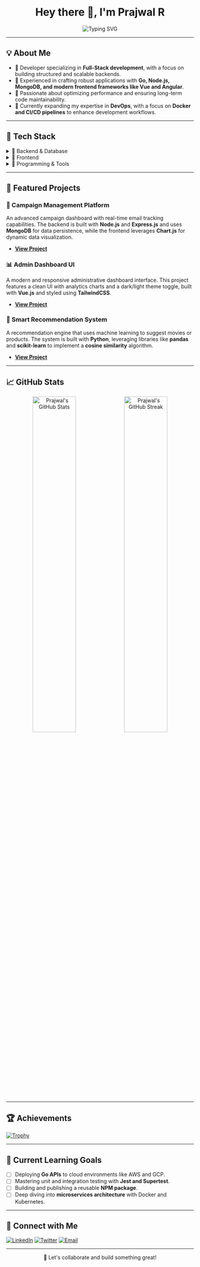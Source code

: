 <h1 align="center">Hey there 👋, I'm Prajwal R</h1>

<p align="center">
  <img src="https://readme-typing-svg.demolab.com?font=JetBrains+Mono&weight=600&pause=1000&color=0FFF95&center=true&vCenter=true&width=450&lines=Full-Stack+Web+Developer;Backend+%7C+Frontend+%7C+Database;Building+ideas+into+impactful+solutions" alt="Typing SVG" />
</p>

---

## 💡 About Me

- 🔭 Developer specializing in **Full-Stack development**, with a focus on building structured and scalable backends.
- 🚀 Experienced in crafting robust applications with **Go, Node.js, MongoDB, and modern frontend frameworks like Vue and Angular**.
- 🧠 Passionate about optimizing performance and ensuring long-term code maintainability.
- 🧪 Currently expanding my expertise in **DevOps**, with a focus on **Docker and CI/CD pipelines** to enhance development workflows.

---

## 💼 Tech Stack

<details>
<summary>🧠 Backend & Database</summary>

![Node.js](https://img.shields.io/badge/node.js-6DA55F?style=for-the-badge&logo=node.js&logoColor=white)
![Express.js](https://img.shields.io/badge/express.js-404d59?style=for-the-badge&logo=express&logoColor=61DAFB)
![Go](https://img.shields.io/badge/go-00ADD8?style=for-the-badge&logo=go&logoColor=white)
![MongoDB](https://img.shields.io/badge/MongoDB-4ea94b?style=for-the-badge&logo=mongodb&logoColor=white)
![MySQL](https://img.shields.io/badge/MySQL-4479A1?style=for-the-badge&logo=mysql&logoColor=white)
![Docker](https://img.shields.io/badge/docker-2496ED?style=for-the-badge&logo=docker&logoColor=white)
![Kubernetes](https://img.shields.io/badge/Kubernetes-326ce5?style=for-the-badge&logo=kubernetes&logoColor=white)
![AWS](https://img.shields.io/badge/AWS-FF9900?style=for-the-badge&logo=amazon-aws&logoColor=white)

</details>

<details>
<summary>🎨 Frontend</summary>

![Vue.js](https://img.shields.io/badge/vuejs-4FC08D?style=for-the-badge&logo=vue.js&logoColor=white)
![Angular](https://img.shields.io/badge/angular-DD0031?style=for-the-badge&logo=angular&logoColor=white)
![Next.js](https://img.shields.io/badge/Next.js-black?style=for-the-badge&logo=next.js&logoColor=white)
![HTML5](https://img.shields.io/badge/html5-E34F26?style=for-the-badge&logo=html5&logoColor=white)
![CSS3](https://img.shields.io/badge/css3-1572B6?style=for-the-badge&logo=css3&logoColor=white)
![JavaScript](https://img.shields.io/badge/javascript-323330?style=for-the-badge&logo=javascript&logoColor=F7DF1E)
![TailwindCSS](https://img.shields.io/badge/tailwindcss-38B2AC?style=for-the-badge&logo=tailwind-css&logoColor=white)
![Figma](https://img.shields.io/badge/figma-F24E1E?style=for-the-badge&logo=figma&logoColor=white)

</details>

<details>
<summary>🧪 Programming & Tools</summary>

![Python](https://img.shields.io/badge/python-3670A0?style=for-the-badge&logo=python&logoColor=ffdd54)
![C++](https://img.shields.io/badge/c++-00599C?style=for-the-badge&logo=c%2B%2B&logoColor=white)
![Git](https://img.shields.io/badge/git-F05033?style=for-the-badge&logo=git&logoColor=white)
![Postman](https://img.shields.io/badge/Postman-FF6C37?style=for-the-badge&logo=postman&logoColor=white)
![VSCode](https://img.shields.io/badge/Visual_Studio_Code-0078D4?style=for-the-badge&logo=visual%20studio%20code&logoColor=white)

</details>

---

## 🌟 Featured Projects

### 🔐 Campaign Management Platform
An advanced campaign dashboard with real-time email tracking capabilities. The backend is built with **Node.js** and **Express.js** and uses **MongoDB** for data persistence, while the frontend leverages **Chart.js** for dynamic data visualization.
- **[View Project](https://github.com/prajwalrdev/campaign-dashboard)**

### 📊 Admin Dashboard UI
A modern and responsive administrative dashboard interface. This project features a clean UI with analytics charts and a dark/light theme toggle, built with **Vue.js** and styled using **TailwindCSS**.
- **[View Project](https://github.com/prajwalrdev/admin-ui)**

### 🧠 Smart Recommendation System
A recommendation engine that uses machine learning to suggest movies or products. The system is built with **Python**, leveraging libraries like **pandas** and **scikit-learn** to implement a **cosine similarity** algorithm.
- **[View Project](https://github.com/prajwalrdev/movie-recommender)**

---

## 📈 GitHub Stats

<p align="center">
  <img src="https://github-readme-stats.vercel.app/api?username=prajwalrdev&show_icons=true&theme=radical&hide_border=true" width="48%" alt="Prajwal's GitHub Stats" />
  <img src="https://github-readme-streak-stats.herokuapp.com?user=prajwalrdev&theme=radical&hide_border=true" width="48%" alt="Prajwal's GitHub Streak" />
</p>

---

## 🏆 Achievements

[![Trophy](https://github-profile-trophy.vercel.app/?username=prajwalrdev&theme=gruvbox&no-frame=true&column=7)](https://github.com/ryo-ma/github-profile-trophy)

---

## 📘 Current Learning Goals

- [ ] Deploying **Go APIs** to cloud environments like AWS and GCP.
- [ ] Mastering unit and integration testing with **Jest and Supertest**.
- [ ] Building and publishing a reusable **NPM package**.
- [ ] Deep diving into **microservices architecture** with Docker and Kubernetes.

---

## 🔗 Connect with Me

[![LinkedIn](https://img.shields.io/badge/LinkedIn-blue?style=for-the-badge&logo=linkedin&logoColor=white)](https://www.linkedin.com/in/prajwalrdev)
[![Twitter](https://img.shields.io/badge/Twitter-1DA1F2?style=for-the-badge&logo=twitter&logoColor=white)](https://twitter.com/your_twitter_handle)
[![Email](https://img.shields.io/badge/Gmail-D14836?style=for-the-badge&logo=gmail&logoColor=white)](mailto:prajwal02024@gmail.com)

---

<p align="center">🚀 Let's collaborate and build something great!</p>

